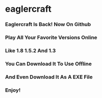 # eaglercraft
### Eaglercraft Is Back! Now On Github
### Play All Your Favorite Versions Online
### Like 1.8 1.5.2 And 1.3
### You Can Download It To Use Offline
### And Even Download It As A EXE File
### Enjoy!
